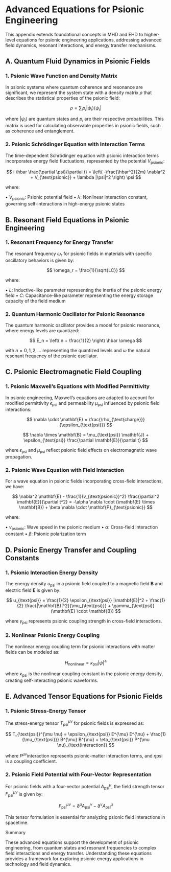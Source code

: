 # Advanced Equations for Psionic Engineering

This appendix extends foundational concepts in MHD and EHD to higher-level equations for psionic engineering applications, addressing advanced field dynamics, resonant interactions, and energy transfer mechanisms.

## A. Quantum Fluid Dynamics in Psionic Fields

### 1. Psionic Wave Function and Density Matrix

In psionic systems where quantum coherence and resonance are significant, we represent the system state with a density matrix $\rho$ that describes the statistical properties of the psionic field:

$$
\rho = \sum_i p_i |\psi_i\rangle \langle \psi_i|
$$

where $|\psi_i\rangle$ are quantum states and $p_i$ are their respective probabilities. This matrix is used for calculating observable properties in psionic fields, such as coherence and entanglement.

### 2. Psionic Schrödinger Equation with Interaction Terms

The time-dependent Schrödinger equation with psionic interaction terms incorporates energy field fluctuations, represented by the potential $V_{\text{psionic}}$:

$$
i \hbar \frac{\partial \psi}{\partial t} = \left( -\frac{\hbar^2}{2m} \nabla^2 + V_{\text{psionic}} + \lambda |\psi|^2 \right) \psi
$$

where:

• $V_{\text{psionic}}$: Psionic potential field
• $\lambda$: Nonlinear interaction constant, governing self-interactions in high-energy psionic states

## B. Resonant Field Equations in Psionic Engineering

### 1. Resonant Frequency for Energy Transfer

The resonant frequency $\omega_r$ for psionic fields in materials with specific oscillatory behaviors is given by:

$$
\omega_r = \frac{1}{\sqrt{LC}}
$$

where:

• $L$: Inductive-like parameter representing the inertia of the psionic energy field
• $C$: Capacitance-like parameter representing the energy storage capacity of the field medium

### 2. Quantum Harmonic Oscillator for Psionic Resonance

The quantum harmonic oscillator provides a model for psionic resonance, where energy levels are quantized:

$$
E_n = \left( n + \frac{1}{2} \right) \hbar \omega
$$

with $n = 0, 1, 2, \dots$ representing the quantized levels and $\omega$ the natural resonant frequency of the psionic oscillator.

## C. Psionic Electromagnetic Field Coupling

### 1. Psionic Maxwell’s Equations with Modified Permittivity

In psionic engineering, Maxwell’s equations are adapted to account for modified permittivity $\epsilon_{\text{psi}}$ and permeability $\mu_{\text{psi}}$ influenced by psionic field interactions:

$$
\nabla \cdot \mathbf{E} = \frac{\rho_{\text{charge}}}{\epsilon_{\text{psi}}}
$$

$$
\nabla \times \mathbf{B} = \mu_{\text{psi}} \mathbf{J} + \epsilon_{\text{psi}} \frac{\partial \mathbf{E}}{\partial t}
$$

where $\epsilon_{\text{psi}}$ and $\mu_{\text{psi}}$ reflect psionic field effects on electromagnetic wave propagation.

### 2. Psionic Wave Equation with Field Interaction

For a wave equation in psionic fields incorporating cross-field interactions, we have:

$$
\nabla^2 \mathbf{E} - \frac{1}{v_{\text{psionic}}^2} \frac{\partial^2 \mathbf{E}}{\partial t^2} = -\alpha \nabla \cdot (\mathbf{E} \times \mathbf{B}) + \beta \nabla \cdot \mathbf{P}_{\text{psionic}}
$$

where:

• $v_{\text{psionic}}$: Wave speed in the psionic medium
• $\alpha$: Cross-field interaction constant
• $\beta$: Psionic polarization term

## D. Psionic Energy Transfer and Coupling Constants

### 1. Psionic Interaction Energy Density

The energy density $u_{\text{psi}}$ in a psionic field coupled to a magnetic field $\mathbf{B}$ and electric field $\mathbf{E}$ is given by:

$$
u_{\text{psi}} = \frac{1}{2} \epsilon_{\text{psi}} |\mathbf{E}|^2 + \frac{1}{2} \frac{|\mathbf{B}|^2}{\mu_{\text{psi}}} + \gamma_{\text{psi}} (\mathbf{E} \cdot \mathbf{B})
$$

where $\gamma_{\text{psi}}$ represents psionic coupling strength in cross-field interactions.

### 2. Nonlinear Psionic Energy Coupling

The nonlinear energy coupling term for psionic interactions with matter fields can be modeled as:

$$
H_{\text{nonlinear}} = \kappa_{\text{psi}} |\psi|^4
$$

where $\kappa_{\text{psi}}$ is the nonlinear coupling constant in the psionic energy density, creating self-interacting psionic waveforms.

## E. Advanced Tensor Equations for Psionic Fields

### 1. Psionic Stress-Energy Tensor

The stress-energy tensor $T_{\text{psi}}^{\mu \nu}$ for psionic fields is expressed as:

$$
T_{\text{psi}}^{\mu \nu} = \epsilon_{\text{psi}} E^{\mu} E^{\nu} + \frac{1}{\mu_{\text{psi}}} B^{\mu} B^{\nu} + \eta_{\text{psi}} P^{\mu \nu}_{\text{interaction}}
$$

where $P^{\mu \nu}{\text{interaction}}$ represents psionic-matter interaction terms, and $\eta{\text{psi}}$ is a coupling coefficient.

### 2. Psionic Field Potential with Four-Vector Representation

For psionic fields with a four-vector potential $A_{\text{psi}}^{\mu}$, the field strength tensor $F_{\text{psi}}^{\mu \nu}$ is given by:

$$
F_{\text{psi}}^{\mu \nu} = \partial^{\mu} A_{\text{psi}}^{\nu} - \partial^{\nu} A_{\text{psi}}^{\mu}
$$

This tensor formulation is essential for analyzing psionic field interactions in spacetime.

Summary

These advanced equations support the development of psionic engineering, from quantum states and resonant frequencies to complex field interactions and energy transfer. Understanding these equations provides a framework for exploring psionic energy applications in technology and field dynamics.
